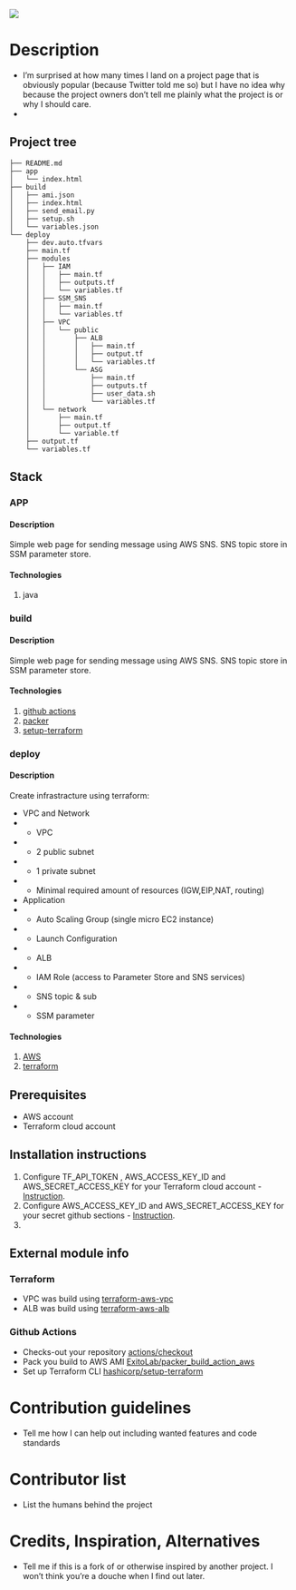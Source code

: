 <img src="https://github.com/mrthehavok/CS_DevOps/workflows/CI_CD/badge.svg?branch=mastersd"><br>

# Description 
- I’m surprised at how many times I land on a project page that is obviously popular (because Twitter told me so) but I have no idea why because the project owners don’t tell me plainly what the project is or why I should care.
- 
## Project tree 
```
├── README.md
├── app
│   └── index.html
├── build
│   ├── ami.json
│   ├── index.html
│   ├── send_email.py
│   ├── setup.sh
│   └── variables.json
└── deploy
    ├── dev.auto.tfvars
    ├── main.tf
    ├── modules
    │   ├── IAM
    │   │   ├── main.tf
    │   │   ├── outputs.tf
    │   │   └── variables.tf
    │   ├── SSM_SNS
    │   │   ├── main.tf
    │   │   └── variables.tf
    │   ├── VPC
    │   │   └── public
    │   │       ├── ALB
    │   │       │   ├── main.tf
    │   │       │   ├── output.tf
    │   │       │   └── variables.tf
    │   │       └── ASG
    │   │           ├── main.tf
    │   │           ├── outputs.tf
    │   │           ├── user_data.sh
    │   │           └── variables.tf
    │   └── network
    │       ├── main.tf
    │       ├── output.tf
    │       └── variable.tf
    ├── output.tf
    └── variables.tf

```
## Stack 
### APP
#### Description
Simple web page for sending message using AWS SNS. SNS topic store in SSM parameter store.

#### Technologies
1. java

### build
#### Description
Simple web page for sending message using AWS SNS. SNS topic store in SSM parameter store.

#### Technologies
1. [github actions](https://docs.github.com/en/actions)
2. [packer](https://www.packer.io/docs)
3. [setup-terraform](https://github.com/hashicorp/setup-terraform)

### deploy
#### Description
Create infrastracture using terraform:

- VPC and Network
- - VPC
- - 2 public subnet
- - 1 private subnet
- - Minimal required amount of resources (IGW,EIP,NAT, routing)
- Application
- - Auto Scaling Group (single micro EC2 instance)
- - Launch Configuration
- - ALB
- - IAM Role (access to Parameter Store and SNS services)
- - SNS topic & sub
- - SSM parameter

#### Technologies
1. [AWS](https://docs.aws.amazon.com/)
2. [terraform](https://www.terraform.io/docs/index.html)

## Prerequisites
- AWS account
- Terraform cloud account
## Installation instructions
1. Configure TF_API_TOKEN , AWS_ACCESS_KEY_ID and AWS_SECRET_ACCESS_KEY for your Terraform cloud account - [Instruction](https://learn.hashicorp.com/tutorials/terraform/github-actions).
2. Configure AWS_ACCESS_KEY_ID and AWS_SECRET_ACCESS_KEY for your secret github sections -  [Instruction](https://docs.github.com/en/actions/security-guides/encrypted-secrets).
3. 
## External module info
### Terraform
- VPC was build using  [terraform-aws-vpc](https://github.com/terraform-aws-modules/terraform-aws-vpc)
- ALB was build using  [terraform-aws-alb](https://github.com/terraform-aws-modules/terraform-aws-alb)
### Github Actions
- Checks-out your repository [actions/checkout](https://github.com/marketplace/actions/checkout)
- Pack you build to AWS AMI [ExitoLab/packer_build_action_aws](https://github.com/marketplace/actions/packer-build-on-aws)
- Set up Terraform CLI [hashicorp/setup-terraform](https://github.com/marketplace/actions/hashicorp-setup-terraform)
# Contribution guidelines 
- Tell me how I can help out including wanted features and code standards
# Contributor list 
- List the humans behind the project
# Credits, Inspiration, Alternatives 
- Tell me if this is a fork of or otherwise inspired by another project. I won’t think you’re a douche when I find out later.


